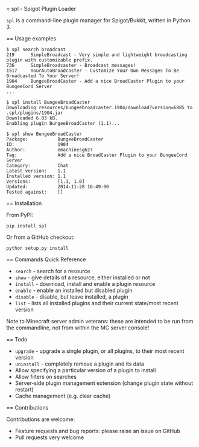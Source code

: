 = spl - Spigot Plugin Loader

`spl` is a command-line plugin manager for Spigot/Bukkit, written in Python 3.

== Usage examples

```
$ spl search broadcast
219      SimpleBroadcast - Very simple and lightweight broadcasting plugin with customizable prefix.
736      SimpleBroadcaster - Broadcast messages!
1517     YourAutoBroadcaster - Customize Your Own Messages To Be Broadcasted To Your Server!
1904     BungeeBroadCaster - Add a nice BroadCaster Plugin to your BungeeCord Server
...
```

```
$ spl install BungeeBroadCaster
Downloading resources/bungeebroadcaster.1904/download?version=6885 to .spl/plugins/1904.jar
Downloaded 6.03 kB.
Enabling plugin BungeeBroadCaster (1.1)...
```

```
$ spl show BungeeBroadCaster
Package:           BungeeBroadCaster
ID:                1904
Author:            emachinesg627
Tag:               Add a nice BroadCaster Plugin to your BungeeCord Server
Category:          Chat
Latest version:    1.1
Installed version: 1.1
Versions:          [1.1, 1.0]
Updated:           2014-11-28 16:49:00
Tested against:    []
```

== Installation

From PyPI:

```
pip install spl
```

Or from a GitHub checkout:

```
python setup.py install
```

== Commands Quick Reference

- `search` - search for a resource
- `show` - give details of a resource, either installed or not
- `install` - download, install and enable a plugin resource
- `enable` - enable an installed but disabled plugin
- `disable` - disable, but leave installed, a plugin
- `list` - lists all installed plugins and their current state/most recent version

Note to Minecraft server admin veterans: these are intended to be run from the commandline, not from within the MC server console!

== Todo

- `upgrade` - upgrade a single plugin, or all plugins, to their most recent version
- `uninstall` - completely remove a plugin and its data
- Allow specifying a particular version of a plugin to install
- Allow filters on searches
- Server-side plugin management extension (change plugin state without restart)
- Cache management (e.g. clear cache)

== Contributions

Contributions are welcome:

- Feature requests and bug reports: please raise an issue on GitHub
- Pull requests very welcome
